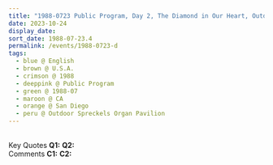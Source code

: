 ```yaml
---
title: "1988-0723 Public Program, Day 2, The Diamond in Our Heart, Outdoor Spreckels Organ Pavilion, Balboa Park, San Diego, CA, U.S.A."
date: 2023-10-24
display_date: 
sort_date: 1988-07-23.4
permalink: /events/1988-0723-d
tags:
  - blue @ English
  - brown @ U.S.A.
  - crimson @ 1988
  - deeppink @ Public Program
  - green @ 1988-07
  - maroon @ CA
  - orange @ San Diego
  - peru @ Outdoor Spreckels Organ Pavilion
---
```


<br>

<wave-list>
  <list-title color="DarkSeaGreen" width="55">Key Quotes</list-title>
  <list-item color="BlanchedAlmond" width="280"><b>Q1:</b> <i></i></list-item>
  <list-item color="Lavender" width="280"><b>Q2:</b> <i></i></list-item>
</wave-list>

<br>

<wave-list>
  <list-title color="DarkSeaGreen" width="55">Comments</list-title>
  <list-item color="BlanchedAlmond" width="280"><b>C1:</b> <i></i></list-item>
  <list-item color="Lavender" width="280"><b>C2:</b> <i></i></list-item>
</wave-list>